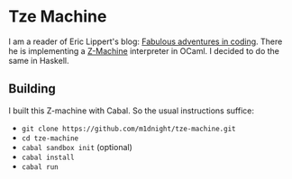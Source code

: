 # Tze Machine

I am a reader of Eric Lippert's blog:
[Fabulous adventures in coding](https://ericlippert.com). There he is
implementing a [Z-Machine](https://en.wikipedia.org/wiki/Z-machine)
interpreter in OCaml. I decided to do the same in Haskell.

## Building

I built this Z-machine with Cabal. So the usual instructions suffice:

 * `git clone https://github.com/m1dnight/tze-machine.git`
 * `cd tze-machine`
 * `cabal sandbox init` (optional)
 * `cabal install`
 * `cabal run`
 

